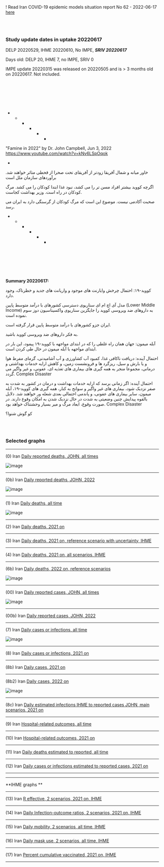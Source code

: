 ! Read Iran COVID-19 epidemic models situation report No 62 - 2022-06-17 [here](https://github.com/pourmalek/covir2/blob/main/situation%20reports/62%20Iran%20COVID-19%20epidemic%20models%20situation%20report%20No%2062%20–%202022-06-17.pdf)

<br/><br/> 


### Study update dates in uptake 20220617

DELP 20220529, IHME 20220610, No IMPE, **_SRIV 20220617_** 

Days old: DELP 20, IHME 7, no IMPE, SRIV 0

IMPE update 20220315 was released on 20220505 and is > 3 months old on 20220617. Not included. 

<br/><br/> 




<br/><br/> 


+ + + + + + 
"Famine in 2022" by Dr. John Campbell, Jun 3, 2022 https://www.youtube.com/watch?v=kNv6LSpOqok

*

<div dir="rtr"> 
  
خاور میانه و شمال آفریقا زودتر از آفریقای تحت صحرا از قحطی متاثر خواهند شد.  برآوردهای سازمان ملل است
  
اگرچه کووید بیشتر افراد مسن تر را می کشد، نبود غذا ابتدا کودکان را می کشد. مرگ کودکان در راه است. وزیر بهداشت کجاست. 
  
 صحبت آکادمی نیست. موضوع این است که مرگ کودکان از گرسنگی دارد به ایران می رسد.

  <div dir="ltr">

+ + + + + + 

<br/><br/> 


<div dir="rtr"> 

 
<br/><br/> 


**Summary 20220617:**

<div dir="rtr"> 

 

کووید-۱۹: احتمال چرخش وایارنت های موجود و واریانت های جدید و خطرناک، وجود دارد. 

 مدل آی اچ ام ای سناریوی دسترسی کشورهای با درآمد متوسط پایین (Lower Middle Income)  به داروهای ضد ویروسی کووید را جایگزین سناریوی واکسیناسیون دوز سوم نموده است. 

ایران جزو کشورهای با درآمد متوسط پایین قرار گرفته است.
  
 به فکر داروهای ضد ویروسی کووید باشید. 

  
آبله میمون: جهان همان راه غلطی را که در ابتدای مواجهه با کووید-۱۹ پیمود، این بار در ابتدای مواجهه با آبله میمون در حال طی کردن است.

احتمال آینده: دریافت ناکافی غذا، کمبود آب کشاورزی و آب آشامیدنی، گرمای مفرط هوا و یا بارش و سیل، ریزگرد ها و فرونشست زمین، و کاهش ارایه خدمات بهداشتی و درمانی،‌ مجموعا منجر به همه گیری های بیماری های تغذیه ای، عفونی، و غیر واگیر می گردد. Complex Disaster 
 
احتمال آینده: اگر زمانی برسد که ارایه خدمات بهداشت و درمان در کشور به شدت به صفر نزدیک شود، بیماری های غیر واگیر و سوانح به کنار، همه گیری های کووید-۱۹، آبله میمون،‌ سایر بیماری های عفونی، و پاندمی احتمالی بعدی شعله ور خواهند شد. دلایل بالقوه پیدایش چنین وضعیتی به شدت در حال نزدیک شدن به امکان وقوع دارند. در صورت وقوع، ابعاد مرگ و میر بسیار وحشتناک خواهد بود. Complex Disaster

 کو گوش شنوا؟
 <div dir="ltr">
 
 <br/><br/> 
 




### Selected graphs

****

(0) Iran [Daily reported deaths, JOHN, all times](https://github.com/pourmalek/covir2/blob/main/20220617/output/graph%201%20COVID-19%20daily%20deaths%2C%20Iran%2C%20Johns%20Hopkins.pdf)

![image](https://user-images.githubusercontent.com/30849720/174464128-1b66133b-cc9d-4da4-bafd-75a84abf81e5.png)
 
****

(0b) Iran [Daily reported deaths, JOHN, 2022](https://github.com/pourmalek/covir2/blob/main/20220617/output/graph%203%20COVID-19%20daily%20deaths%2C%20Iran%2C%20Johns%20Hopkins%2C%202022%20on.pdf)

![image](https://user-images.githubusercontent.com/30849720/174464152-3f5b871d-29e8-450c-84fd-f0c457e6ffaf.png)
 
****

(1) Iran [Daily deaths, all time](https://github.com/pourmalek/covir2/blob/main/20220617/output/graph%2011%20COVID-19%20daily%20deaths%2C%20Iran%2C%20reference%20scenarios%2C%20all%20time.pdf)

![image](https://user-images.githubusercontent.com/30849720/174464171-bd627785-5a67-48f2-bf4b-8da8de846a7d.png)
 
****

(2) Iran [Daily deaths, 2021 on](https://github.com/pourmalek/covir2/blob/main/20220617/output/graph%2012%20COVID-19%20daily%20deaths%2C%20Iran%2C%20reference%20scenarios.pdf)

  
****

(3) Iran [Daily deaths, 2021 on, reference scenario with uncertainty, IHME](https://github.com/pourmalek/covir2/blob/main/20220617/output/graph%2014%20COVID-19%20daily%20deaths%2C%20Iran%2C%20reference%20scenario%20with%20uncertainty%2C%20IHME.pdf)

 
****

(4) Iran [Daily deaths, 2021 on, all scenarios, IHME](https://github.com/pourmalek/covir2/blob/main/20220617/output/graph%2015%20COVID-19%20daily%20deaths%2C%20Iran%2C%20all%20scenarios%2C%20IHME.pdf)

 
****
  
(6b) Iran [Daily deaths, 2022 on, reference scenarios](https://github.com/pourmalek/covir2/blob/main/20220617/output/graph%2018%20COVID-19%20daily%20deaths%2C%20Iran%2C%20reference%20scenarios%2C%202022%20on.pdf)  
  
![image](https://user-images.githubusercontent.com/30849720/174464208-84780281-4f78-4cc9-bd8b-74c9d77b9b71.png)
  
****  

(00) Iran [Daily reported cases, JOHN, all times](https://github.com/pourmalek/covir2/blob/main/20220617/output/graph%202%20COVID-19%20daily%20cases%2C%20Iran%2C%20Johns%20Hopkins.pdf)

![image](https://user-images.githubusercontent.com/30849720/173192357-2c780d32-5a0e-4ca1-8dfe-8982901c891c.png)
 
****

(00b) Iran [Daily reported cases, JOHN, 2022](https://github.com/pourmalek/covir2/blob/main/20220617/output/graph%204%20COVID-19%20daily%20cases%2C%20Iran%2C%20Johns%20Hopkins%2C%202022%20on.pdf)


****

(7) Iran [Daily cases or infections, all time](https://github.com/pourmalek/covir2/blob/main/20220617/output/graph%2021%20COVID-19%20daily%20cases%2C%20Iran%2C%20reference%20scenarios%2C%20all%20time.pdf)

![image](https://user-images.githubusercontent.com/30849720/173192419-0eddb0c8-4d21-4414-bba6-131dfbcc8eb3.png)
 
****

(8) Iran [Daily cases or infections, 2021 on](https://github.com/pourmalek/covir2/blob/main/20220617/output/graph%2022%20COVID-19%20daily%20cases%2C%20Iran%2C%20reference%20scenarios.pdf)

  
****

(8b) Iran [Daily cases, 2021 on](https://github.com/pourmalek/covir2/blob/main/20220617/output/graph%2022b%20COVID-19%20daily%20cases%2C%20Iran%2C%20reference%20scenarios.pdf)

  
****

(8b2) Iran [Daily cases, 2022 on](https://github.com/pourmalek/covir2/blob/main/20220617/output/graph%2022b2%20COVID-19%20daily%20cases%2C%20Iran%2C%20reference%20scenarios.pdf)

![image](https://user-images.githubusercontent.com/30849720/173192466-b2fc559f-b802-4e1e-bde5-c51dc3b9e172.png)
 
****

(8c) Iran [Daily estimated infections IHME to reported cases JOHN, main scenarios, 2021 on](https://github.com/pourmalek/covir2/blob/main/20220617/output/graph%2029%20C19%20daily%20estimated%20infections%20to%20reported%20cases%2C%20Iran%2C%20reference%20scenarios%202021.pdf)

  
****

(9) Iran [Hospital-related outcomes, all time](https://github.com/pourmalek/covir2/blob/main/20220617/output/graph%2071a%20COVID-19%20hospital-related%20outcomes%2C%20all%20time.pdf)

 
****

(10) Iran [Hospital-related outcomes, 2021 on](https://github.com/pourmalek/covir2/blob/main/20220617/output/graph%2072%20COVID-19%20hospital-related%20outcomes%2C%20wo%20extremes%2C%202021.pdf)

  
****

(11) Iran [Daily deaths estimated to reported, all time](https://github.com/pourmalek/covir2/blob/main/20220617/output/graph%2091%20COVID-19%20daily%20deaths%20estimated%20to%20reported%2C%20Iran%2C%20reference%20scenarios%2C%20all%20time.pdf)

  
****

(12) Iran [Daily cases or infections estimated to reported cases, 2021 on](https://github.com/pourmalek/covir2/blob/main/20220617/output/graph%2094%20COVID-19%20daily%20cases%20estimated%20to%20reported%2C%20Iran%2C%20reference%20scenarios.pdf) 

  
****
****

**IHME graphs **

****

(13) Iran [R effective, 2 scenarios, 2021 on, IHME](https://github.com/pourmalek/covir2/blob/main/20220617/output/graph%20101%20COVID-19%20R%20effective%2C%20Iran%2C%202%20scenarios%2001jun2021%20on.pdf)

 
****

(14) Iran [Daily Infection-outcome ratios, 2 scenarios, 2021 on, IHME](https://github.com/pourmalek/covir2/blob/main/20220617/output/graph%20102%20COVID-19%20daily%20Infection%20outcomes%20ratios%2C%20Iran%202%20scenarios%2C%20IHME.pdf)

 
****

(15) Iran [Daily mobility, 2 scenarios, all time, IHME](https://github.com/pourmalek/covir2/blob/main/20220617/output/graph%20103%20COVID-19%20daily%20mobility%2C%20Iran%2C%202%20scenarios%20IHME.pdf)

 
****

(16) Iran [Daily mask use, 2 scenarios, all time, IHME](https://github.com/pourmalek/covir2/blob/main/20220617/output/graph%20104%20COVID-19%20daily%20mask_use%2C%20Iran%2C%202%20scenarios%20IHME.pdf)

 
****

(17) Iran [Percent cumulative vaccinated, 2021 on, IHME](https://github.com/pourmalek/covir2/blob/main/20220617/output/graph%20105%20COVID-19%20cumulative%20vaccinated%20percent%2C%20Iran%20IHME.pdf)

 
****



